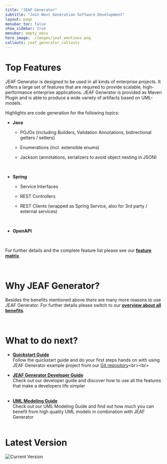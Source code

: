 ```yaml
---
title: "JEAF Generator"
subtitle: "Join Next Generation Software Development"
layout: page
menubar_toc: false
show_sidebar: true
menubar: empty_menu
hero_image: ./images/jeaf_emotions.png
callouts: jeaf_generator_callouts
---
```


# Top Features

JEAF Generator is designed to be used in all kinds of enterprise projects. It offers a large set of features that are required to provide scalable, high-performance enterprise applications. JEAF Generator is provided as Maven Plugin and is able to produce a wide variety of artifacts based on UML-models.

Highlights are code generation for the following topics:

* **Java**
  
  * POJOs (including Builders, Validation Annotations, bidirectional getters / setters)<br>
  
  * Enumerations (incl. extensible enums)<br>
  
  * Jackson (annotations, serializers to avoid object nesting in JSON)<br>
  
  <br>

* **Spring**
  
  * Service Interfaces
  
  * REST Controllers
  
  * REST Clients (wrapped as Spring Service, also for 3rd party / external services)
  
  <br>
  
* **OpenAPI**

<br>

For further details and the complete feature list please see our [**feature matrix**](features).

<br>

# Why JEAF Generator?

Besides the benefits mentioned above there are many more reasons to use JEAF Generator. For further details please switch to our [**overview about all benefits**](why/overview).

<br>

# What to do next?

* [**Quickstart Guide**](developer-guide/quickstart)<br>
  Follow the quickstart guide and do your first steps hands on with using JEAF Generator example project from our [Git repository](https://bitbucket.org/anaptecs/jeaf-generator-samples "https://bitbucket.org/anaptecs/jeaf-generator-samples")<br><br>

* [**JEAF Generator Developer Guide**](developer-guide)<br>
  Check out our developer guide and discover how to use all the features that make a developers life simpler<br><br>

* [**UML Modeling Guide**](uml-modeling-guide)<br>
  Check out our UML Modeling Guide and find out how much you can benefit from high quality UML models in combination with JEAF Generator<br><br>

# Latest Version

![Current Version](https://maven-badges.herokuapp.com/maven-central/com.anaptecs.jeaf.generator/jeaf-generator/badge.svg)
